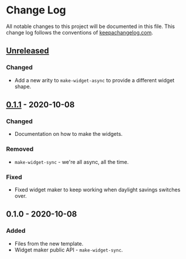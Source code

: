 # Change Log
All notable changes to this project will be documented in this file. This change log follows the conventions of [keepachangelog.com](http://keepachangelog.com/).

## [Unreleased]
### Changed
- Add a new arity to `make-widget-async` to provide a different widget shape.

## [0.1.1] - 2020-10-08
### Changed
- Documentation on how to make the widgets.

### Removed
- `make-widget-sync` - we're all async, all the time.

### Fixed
- Fixed widget maker to keep working when daylight savings switches over.

## 0.1.0 - 2020-10-08
### Added
- Files from the new template.
- Widget maker public API - `make-widget-sync`.

[Unreleased]: https://github.com/your-name/coord/compare/0.1.1...HEAD
[0.1.1]: https://github.com/your-name/coord/compare/0.1.0...0.1.1
